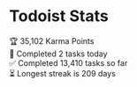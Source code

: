 
# Todoist Stats

<!-- TODO-IST:START -->
🏆  35,102 Karma Points           
🌸  Completed 2 tasks today           
✅  Completed 13,410 tasks so far           
⏳  Longest streak is 209 days
<!-- TODO-IST:END -->
